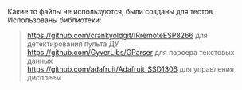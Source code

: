 Какие то файлы не используются, были созданы для тестов  
Использованы библиотеки:  
> https://github.com/crankyoldgit/IRremoteESP8266 для детектирования пульта ДУ  
> https://github.com/GyverLibs/GParser для парсера текстовых данных  
> https://github.com/adafruit/Adafruit_SSD1306 для управления дисплеем  
